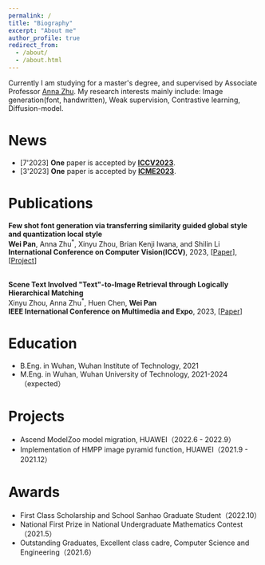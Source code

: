 ```yaml
---
permalink: /
title: "Biography"
excerpt: "About me"
author_profile: true
redirect_from: 
  - /about/
  - /about.html
---
```


Currently I am studying for a master's degree, and supervised by Associate Professor [Anna Zhu](https://scholar.google.com/citations?user=H5pImFUAAAAJ&hl=zh-CN). My research interests mainly include: Image generation(font, handwritten), Weak supervision, Contrastive learning, Diffusion-model. 


News
======
* [7'2023] **One** paper is accepted by [**ICCV2023**](https://iccv2023.thecvf.com/). 
* [3'2023] **One** paper is accepted by [**ICME2023**](https://www.2023.ieeeicme.org/). 



Publications
======
<p>
<strong>
Few shot font generation via transferring similarity guided global style and quantization local style
</strong>
<br>
  <strong>Wei Pan</strong>, Anna Zhu<sup>*</sup>, Xinyu Zhou, Brian Kenji Iwana, and Shilin Li
<br>
  <strong>International Conference on Computer Vision(ICCV)</strong>, 2023, [<a href="https://arxiv.org/abs/2309.00827">Paper</a>], [<a href="https://github.com/awei669/VQ-Font">Project</a>]
</p>

<p>
<br>
<strong>
Scene Text Involved "Text"-to-Image Retrieval through Logically Hierarchical Matching
</strong>
<br>
   Xinyu Zhou, Anna Zhu<sup>*</sup>, Huen Chen, <strong>Wei Pan</strong>
<br>
  <strong>IEEE International Conference on Multimedia and Expo</strong>, 2023, [<a href="https://ieeexplore.ieee.org/abstract/document/10219982">Paper</a>]
</p>

Education
======
* B.Eng. in Wuhan, Wuhan Institute of Technology, 2021
* M.Eng. in Wuhan, Wuhan University of Technology, 2021-2024（expected）

Projects
======
* Ascend ModelZoo model migration, HUAWEI（2022.6 - 2022.9）
* Implementation of HMPP image pyramid function, HUAWEI（2021.9 - 2021.12）

Awards
======
* First Class Scholarship and School Sanhao Graduate Student（2022.10）
* National First Prize in National Undergraduate Mathematics Contest（2021.5）
* Outstanding Graduates, Excellent class cadre, Computer Science and Engineering（2021.6）


